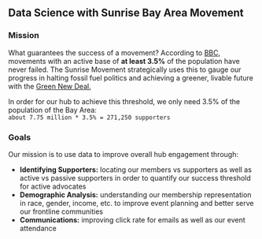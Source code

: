 ## Data Science with Sunrise Bay Area Movement

<!-- 1. [Mission](#mission)
2. [Goals](#goals) -->


### Mission
What guarantees the success of a movement? According to [BBC](https://www.bbc.com/future/article/20190513-it-only-takes-35-of-people-to-change-the-world), movements with an active base of **at least 3.5%** of the population have never failed. The Sunrise Movement strategically uses this to gauge our progress in halting fossil fuel politics and achieving a greener, livable future with the [Green New Deal.](https://www.sunrisemovement.org/green-new-deal)

In order for our hub to achieve this threshold, we only need 3.5% of the population of the Bay Area: <br>
`about 7.75 million * 3.5% = 271,250 supporters`

<!-- Using our membership data, we can build our supporter base. -->

### Goals
Our mission is to use data to improve overall hub engagement through:
* **Identifying Supporters:** locating our members vs supporters as well as active vs passive supporters in order to quantify our success threshold for active advocates
* **Demographic Analysis:** understanding our membership representation in race, gender, income, etc. to improve event planning and better serve our frontline communities
* **Communications:** improving click rate for emails as well as our event attendance  




<!-- * Understanding membership demographics
* Identifying active vs passive supports, members vs supporters (status, date joined, etc.)
* Create target communications and improve event planning to better support members
* Improving open/click rate for emails
* Increasing attendance for events -->
